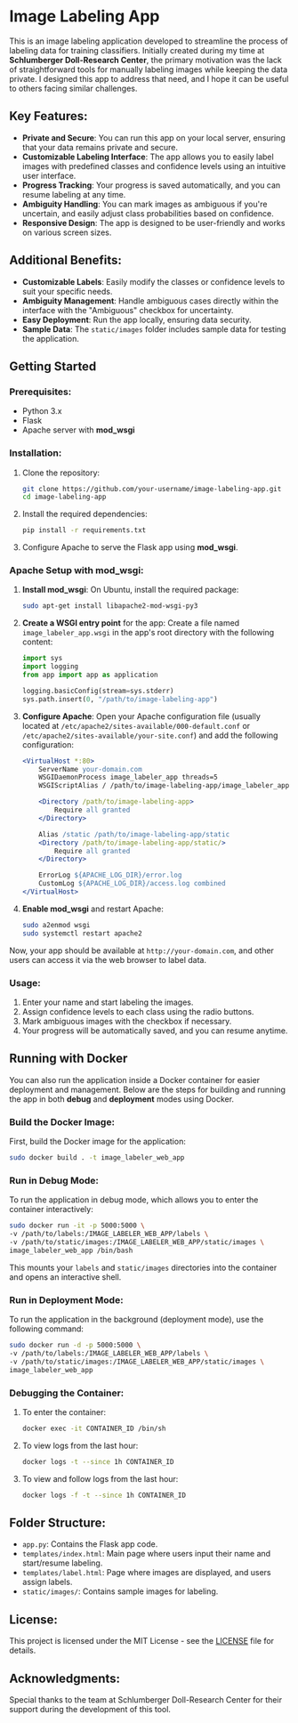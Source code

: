 # Image Labeling App

This is an image labeling application developed to streamline the process of labeling data for training classifiers. Initially created during my time at **Schlumberger Doll-Research Center**, the primary motivation was the lack of straightforward tools for manually labeling images while keeping the data private. I designed this app to address that need, and I hope it can be useful to others facing similar challenges.

## Key Features:
- **Private and Secure**: You can run this app on your local server, ensuring that your data remains private and secure.
- **Customizable Labeling Interface**: The app allows you to easily label images with predefined classes and confidence levels using an intuitive user interface.
- **Progress Tracking**: Your progress is saved automatically, and you can resume labeling at any time.
- **Ambiguity Handling**: You can mark images as ambiguous if you're uncertain, and easily adjust class probabilities based on confidence.
- **Responsive Design**: The app is designed to be user-friendly and works on various screen sizes.

## Additional Benefits:
- **Customizable Labels**: Easily modify the classes or confidence levels to suit your specific needs.
- **Ambiguity Management**: Handle ambiguous cases directly within the interface with the "Ambiguous" checkbox for uncertainty.
- **Easy Deployment**: Run the app locally, ensuring data security.
- **Sample Data**: The `static/images` folder includes sample data for testing the application.

## Getting Started

### Prerequisites:
- Python 3.x
- Flask
- Apache server with **mod_wsgi**

### Installation:
1. Clone the repository:
   ```bash
   git clone https://github.com/your-username/image-labeling-app.git
   cd image-labeling-app
   ```

2. Install the required dependencies:
   ```bash
   pip install -r requirements.txt
   ```

3. Configure Apache to serve the Flask app using **mod_wsgi**.

### Apache Setup with mod_wsgi:
1. **Install mod_wsgi**:
   On Ubuntu, install the required package:
   ```bash
   sudo apt-get install libapache2-mod-wsgi-py3
   ```

2. **Create a WSGI entry point** for the app:
   Create a file named `image_labeler_app.wsgi` in the app's root directory with the following content:
   ```python
   import sys
   import logging
   from app import app as application

   logging.basicConfig(stream=sys.stderr)
   sys.path.insert(0, "/path/to/image-labeling-app")
   ```

3. **Configure Apache**:
   Open your Apache configuration file (usually located at `/etc/apache2/sites-available/000-default.conf` or `/etc/apache2/sites-available/your-site.conf`) and add the following configuration:
   ```apache
   <VirtualHost *:80>
       ServerName your-domain.com
       WSGIDaemonProcess image_labeler_app threads=5
       WSGIScriptAlias / /path/to/image-labeling-app/image_labeler_app.wsgi

       <Directory /path/to/image-labeling-app>
           Require all granted
       </Directory>

       Alias /static /path/to/image-labeling-app/static
       <Directory /path/to/image-labeling-app/static/>
           Require all granted
       </Directory>

       ErrorLog ${APACHE_LOG_DIR}/error.log
       CustomLog ${APACHE_LOG_DIR}/access.log combined
   </VirtualHost>
   ```

4. **Enable mod_wsgi** and restart Apache:
   ```bash
   sudo a2enmod wsgi
   sudo systemctl restart apache2
   ```

Now, your app should be available at `http://your-domain.com`, and other users can access it via the web browser to label data.

### Usage:
1. Enter your name and start labeling the images.
2. Assign confidence levels to each class using the radio buttons.
3. Mark ambiguous images with the checkbox if necessary.
4. Your progress will be automatically saved, and you can resume anytime.

## Running with Docker

You can also run the application inside a Docker container for easier deployment and management. Below are the steps for building and running the app in both **debug** and **deployment** modes using Docker.

### Build the Docker Image:
First, build the Docker image for the application:
```bash
sudo docker build . -t image_labeler_web_app
```

### Run in Debug Mode:
To run the application in debug mode, which allows you to enter the container interactively:
```bash
sudo docker run -it -p 5000:5000 \
-v /path/to/labels:/IMAGE_LABELER_WEB_APP/labels \
-v /path/to/static/images:/IMAGE_LABELER_WEB_APP/static/images \
image_labeler_web_app /bin/bash
```
This mounts your `labels` and `static/images` directories into the container and opens an interactive shell.

### Run in Deployment Mode:
To run the application in the background (deployment mode), use the following command:
```bash
sudo docker run -d -p 5000:5000 \
-v /path/to/labels:/IMAGE_LABELER_WEB_APP/labels \
-v /path/to/static/images:/IMAGE_LABELER_WEB_APP/static/images \
image_labeler_web_app
```

### Debugging the Container:
1. To enter the container:
   ```bash
   docker exec -it CONTAINER_ID /bin/sh
   ```
   
2. To view logs from the last hour:
   ```bash
   docker logs -t --since 1h CONTAINER_ID
   ```

3. To view and follow logs from the last hour:
   ```bash
   docker logs -f -t --since 1h CONTAINER_ID
   ```

## Folder Structure:
- `app.py`: Contains the Flask app code.
- `templates/index.html`: Main page where users input their name and start/resume labeling.
- `templates/label.html`: Page where images are displayed, and users assign labels.
- `static/images/`: Contains sample images for labeling.

## License:
This project is licensed under the MIT License - see the [LICENSE](LICENSE) file for details.

## Acknowledgments:
Special thanks to the team at Schlumberger Doll-Research Center for their support during the development of this tool.